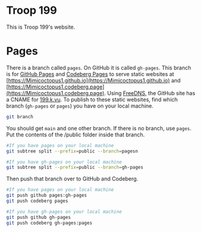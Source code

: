 # Troop 199
This is Troop 199's website.

# Pages
There is a branch called `pages`. On GitHub it is called `gh-pages`. This branch is for [GitHub Pages](https://pages.github.com) and [Codeberg Pages](https://codeberg.page) to serve static websites at [https://Mimicoctopus1.github.io](https://Mimicoctopus1.github.io) and [https://Mimicoctopus1.codeberg.page](https://Mimicoctopus1.codeberg.page). Using [FreeDNS](https://freedns.afraid.org), the GitHub site has a CNAME for [199.k.vu](https://199.k.vu). To publish to these static websites, find which branch (`gh-pages` or `pages`) you have on your local machine.
```sh
git branch
```
You should get `main` and one other branch. If there is no branch, use `pages`. Put the contents of the /public folder inside that branch.
```sh
#If you have pages on your local machine
git subtree split --prefix=public --branch=pagesn

#If you have gh-pages on your local machine
git subtree split --prefix=public --branch=gh-pages
```
Then push that branch over to GitHub and Codeberg.
```sh
#If you have pages on your local machine
git push github pages:gh-pages
git push codeberg pages

#If you have gh-pages on your local machine
git push github gh-pages
git push codeberg gh-pages:pages
```